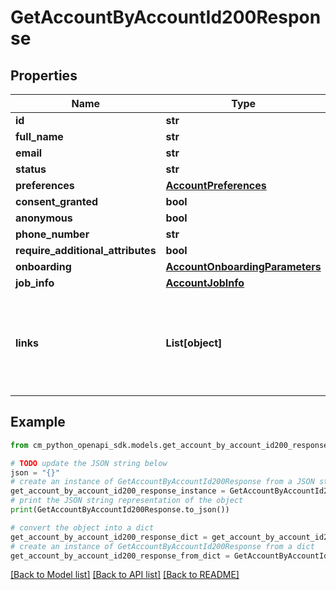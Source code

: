 # GetAccountByAccountId200Response


## Properties

Name | Type | Description | Notes
------------ | ------------- | ------------- | -------------
**id** | **str** |  | 
**full_name** | **str** |  | 
**email** | **str** |  | 
**status** | **str** |  | 
**preferences** | [**AccountPreferences**](AccountPreferences.md) |  | [optional] 
**consent_granted** | **bool** |  | [optional] 
**anonymous** | **bool** |  | [optional] 
**phone_number** | **str** |  | [optional] 
**require_additional_attributes** | **bool** |  | [optional] 
**onboarding** | [**AccountOnboardingParameters**](AccountOnboardingParameters.md) |  | [optional] 
**job_info** | [**AccountJobInfo**](AccountJobInfo.md) |  | [optional] 
**links** | **List[object]** | define keys links and page that are mandatory for all pageble responses | [optional] 

## Example

```python
from cm_python_openapi_sdk.models.get_account_by_account_id200_response import GetAccountByAccountId200Response

# TODO update the JSON string below
json = "{}"
# create an instance of GetAccountByAccountId200Response from a JSON string
get_account_by_account_id200_response_instance = GetAccountByAccountId200Response.from_json(json)
# print the JSON string representation of the object
print(GetAccountByAccountId200Response.to_json())

# convert the object into a dict
get_account_by_account_id200_response_dict = get_account_by_account_id200_response_instance.to_dict()
# create an instance of GetAccountByAccountId200Response from a dict
get_account_by_account_id200_response_from_dict = GetAccountByAccountId200Response.from_dict(get_account_by_account_id200_response_dict)
```
[[Back to Model list]](../README.md#documentation-for-models) [[Back to API list]](../README.md#documentation-for-api-endpoints) [[Back to README]](../README.md)


